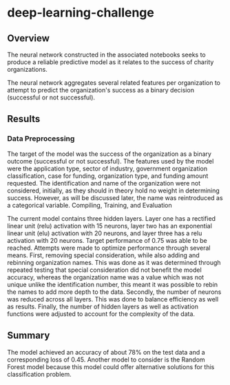 # deep-learning-challenge
## Overview

The neural network constructed in the associated notebooks seeks to produce a reliable predictive model as it relates to the success of charity organizations.

The neural network aggregates several related features per organization to attempt to predict the organization's success as a binary decision (successful or not successful).

## Results

### Data Preprocessing

The target of the model was the success of the organization as a binary outcome (successful or not successful).
The features used by the model were the application type, sector of industry, government organization classification, case for funding, organization type, and funding amount requested.
The identification and name of the organization were not considered, initially, as they should in theory hold no weight in determining success. However, as will be discussed later, the name was reintroduced as a categorical variable.
Compiling, Training, and Evaluation

The current model contains three hidden layers. Layer one has a rectified linear unit (relu) activation with 15 neurons, layer two has an exponential linear unit (elu) activation with 20 neurons, and layer three has a relu activation with 20 neurons.
Target performance of 0.75 was able to be reached.
Attempts were made to optimize performance through several means. First, removing special consideration, while also adding and rebinning organization names. This was done as it was determined through repeated testing that special consideration did not benefit the model accuracy, whereas the organization name was a value which was not unique unlike the identification number, this meant it was possible to rebin the names to add more depth to the data. Secondly, the number of neurons was reduced across all layers. This was done to balance efficiency as well as results. Finally, the number of hidden layers as well as activation functions were adjusted to account for the complexity of the data.
## Summary

The model achieved an accuracy of about 78% on the test data and a corresponding loss of 0.45. Another model to consider is the Random Forest model because this model could offer alternative solutions for this classification problem.
